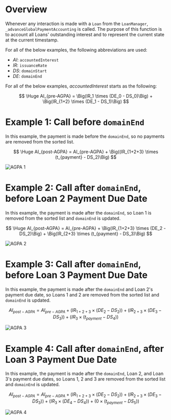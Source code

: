 # Overview

Whenever any interaction is made with a `Loan` from the `LoanManager`, `_advanceGlobalPaymentAccounting` is called. The purpose of this function is to account all Loans' outstanding interest and to represent the current state at the current timestamp.

For all of the below examples, the following abbreviations are used:
- $AI$: `accountedInterest`
- $IR$: `issuanceRate`
- $DS$: `domainStart`
- $DE$: `domainEnd`

For all of the below examples, $accountedInterest$ starts as the following:

$$ \Huge AI_{pre-AGPA} = \Big(IR_1 \times (DE_0 - DS_0)\Big) + \Big(IR_{1+2} \times (DE_1 - DS_1)\Big) $$

# Example 1: Call before `domainEnd`

In this example, the payment is made before the `domainEnd`, so no payments are removed from the sorted list.

$$ \Huge AI_{post-AGPA} = AI_{pre-AGPA} +  \Big((IR_{1+2+3} \times (t_{payment} - DS_2)\Big) $$

![AGPA 1](https://user-images.githubusercontent.com/44272939/196194337-01360be6-04fb-402f-b064-d21faba1f62d.svg)

# Example 2: Call after `domainEnd`, before Loan 2 Payment Due Date

In this example, the payment is made after the `domainEnd`, so Loan 1 is removed from the sorted list and `domainEnd` is updated.

$$ \Huge AI_{post-AGPA} = AI_{pre-AGPA} +  \Big(IR_{1+2+3} \times (DE_2 - DS_2)\Big) + \Big(IR_{2+3} \times (t_{payment} - DS_3)\Big) $$

![AGPA 2](https://user-images.githubusercontent.com/44272939/196194336-ce355b53-0cad-445f-a5dd-7cb34ab1865d.svg)

# Example 3: Call after `domainEnd`, before Loan 3 Payment Due Date

In this example, the payment is made after the `domainEnd` and Loan 2's payment due date, so Loans 1 and 2 are removed from the sorted list and `domainEnd` is updated.

$$ AI_{post-AGPA} = AI_{pre-AGPA} +  \Big(IR_{1+2+3} \times (DE_2 - DS_2)\Big) + \Big(IR_{2+3} \times (DE_3 - DS_3)\Big) +  \Big(IR_{3} \times (t_{payment} - DS_4)\Big) $$

![AGPA 3](https://user-images.githubusercontent.com/44272939/196215192-cf45223e-fc8a-4b1e-a412-4c56ea7f9a6e.svg)

# Example 4: Call after `domainEnd`, after Loan 3 Payment Due Date

In this example, the payment is made after the `domainEnd`, Loan 2, and Loan 3's payment due dates, so Loans 1, 2 and 3 are removed from the sorted list and `domainEnd` is updated.

$$ AI_{post-AGPA} = AI_{pre-AGPA} +  \Big(IR_{1+2+3} \times (DE_2 - DS_2)\Big) + \Big(IR_{2+3} \times (DE_3 - DS_3)\Big) + \Big(IR_{3} \times (DE_4 - DS_4)\Big) + \Big(0 \times (t_{payment} - DS_5)\Big)  $$

![AGPA 4](https://user-images.githubusercontent.com/44272939/196194328-a16a052d-f9b0-4897-a0b4-225b9035d6d7.svg)
